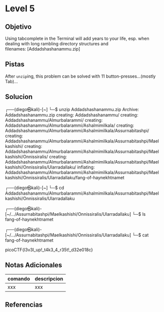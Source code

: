 # Level 5
## Objetivo
Using tabcomplete in the Terminal will add years to your life, esp. when dealing with long rambling directory structures and filenames: [Addadshashanammu.zip]
## Pistas
After `unzip`ing, this problem can be solved with 11 button-presses...(mostly Tab)...
## Solucion
┌──(diego㉿kali)-[~]
└─$ unzip Addadshashanammu.zip 
Archive:  Addadshashanammu.zip
   creating: Addadshashanammu/
   creating: Addadshashanammu/Almurbalarammi/
   creating: Addadshashanammu/Almurbalarammi/Ashalmimilkala/
   creating: Addadshashanammu/Almurbalarammi/Ashalmimilkala/Assurnabitashpi/
   creating: Addadshashanammu/Almurbalarammi/Ashalmimilkala/Assurnabitashpi/Maelkashishi/
   creating: Addadshashanammu/Almurbalarammi/Ashalmimilkala/Assurnabitashpi/Maelkashishi/Onnissiralis/
   creating: Addadshashanammu/Almurbalarammi/Ashalmimilkala/Assurnabitashpi/Maelkashishi/Onnissiralis/Ularradallaku/
  inflating: Addadshashanammu/Almurbalarammi/Ashalmimilkala/Assurnabitashpi/Maelkashishi/Onnissiralis/Ularradallaku/fang-of-haynekhtnamet  
                                                                                                       
┌──(diego㉿kali)-[~]
└─$ cd Addadshashanammu/Almurbalarammi/Ashalmimilkala/Assurnabitashpi/Maelkashishi/Onnissiralis/Ularradallaku 
                                                                                                       
┌──(diego㉿kali)-[~/…/Assurnabitashpi/Maelkashishi/Onnissiralis/Ularradallaku]
└─$ ls                           
fang-of-haynekhtnamet
                                                                                                       
┌──(diego㉿kali)-[~/…/Assurnabitashpi/Maelkashishi/Onnissiralis/Ularradallaku]
└─$ cat fang-of-haynekhtnamet   

picoCTF{l3v3l_up!_t4k3_4_r35t!_d32e018c}

## Notas Adicionales
|comando|descripcion|
|-------|-----------|
|xxx|xxx|
## Referencias
